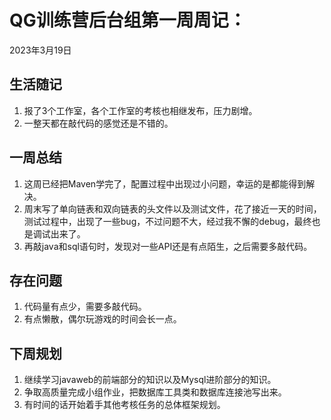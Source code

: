 # QG训练营后台组第一周周记：

2023年3月19日

##  生活随记

1. 报了3个工作室，各个工作室的考核也相继发布，压力剧增。
1. 一整天都在敲代码的感觉还是不错的。









## 一周总结

1. 这周已经把Maven学完了，配置过程中出现过小问题，幸运的是都能得到解决。
2. 周末写了单向链表和双向链表的头文件以及测试文件，花了接近一天的时间，测试过程中，出现了一些bug，不过问题不大，经过我不懈的debug，最终也是调试出来了。
3. 再敲java和sql语句时，发现对一些API还是有点陌生，之后需要多敲代码。



## 存在问题

1. 代码量有点少，需要多敲代码。
2. 有点懒散，偶尔玩游戏的时间会长一点。



## 下周规划

1. 继续学习javaweb的前端部分的知识以及Mysql进阶部分的知识。
2. 争取高质量完成小组作业，把数据库工具类和数据库连接池写出来。
3. 有时间的话开始着手其他考核任务的总体框架规划。


